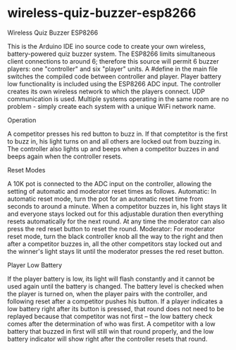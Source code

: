 # wireless-quiz-buzzer-esp8266
Wireless Quiz Buzzer ESP8266

This is the Arduino IDE ino source code to create your own wireless, battery-powered quiz buzzer system. The ESP8266 limits simultaneous client connections to around 6; therefore this source will permit 6 buzzer players: one "controller" and six "player" units. A #define in the main file switches the compiled code between controller and player. Player battery low functionality is included using the ESP8266 ADC input. The controller creates its own wireless network to which the players connect. UDP communication is used. Multiple systems operating in the same room are no problem - simply create each system with a unique WiFi network name.

Operation

A competitor presses his red button to buzz in. If that comptetitor is the first to buzz in, his light turns on and all others are locked out from buzzing in. The controller also lights up and beeps when a competitor buzzes in and beeps again when the controller resets.

Reset Modes

A 10K pot is connected to the ADC input on the controller, allowing the setting of automatic and moderator reset times as follows.
Automatic: In automatic reset mode, turn the pot for an automatic reset time from seconds to around a minute. When a competitor buzzes in, his light stays lit and everyone stays locked out for this adjustable duration then everything resets automatically for the next round. At any time the moderator can also press the red reset button to reset the round.
Moderator: For moderator reset mode, turn the black controller knob all the way to the right and then after a competitor buzzes in, all the other competitors stay locked out and the winner's light stays lit until the moderator presses the red reset button.

Player Low Battery

If the player battery is low, its light will flash constantly and it cannot be used again until the battery is changed. The battery level is checked when the player is turned on, when the player pairs with the controller, and following reset after a competitor pushes his button. If a player indicates a low battery right after its button is pressed, that round does not need to be replayed because that competitor was not first – the low battery check comes after the determination of who was first. A competitor with a low battery that buzzed in first will still win that round properly, and the low battery indicator will show right after the controller resets that round. 
